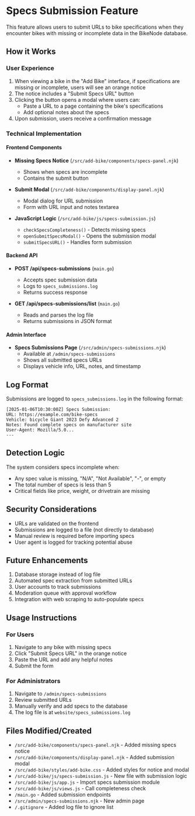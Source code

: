 # Specs Submission Feature

This feature allows users to submit URLs to bike specifications when they encounter bikes with missing or incomplete data in the BikeNode database.

## How it Works

### User Experience
1. When viewing a bike in the "Add Bike" interface, if specifications are missing or incomplete, users will see an orange notice
2. The notice includes a "Submit Specs URL" button
3. Clicking the button opens a modal where users can:
   - Paste a URL to a page containing the bike's specifications
   - Add optional notes about the specs
4. Upon submission, users receive a confirmation message

### Technical Implementation

#### Frontend Components
- **Missing Specs Notice** (`/src/add-bike/components/specs-panel.njk`)
  - Shows when specs are incomplete
  - Contains the submit button
  
- **Submit Modal** (`/src/add-bike/components/display-panel.njk`)
  - Modal dialog for URL submission
  - Form with URL input and notes textarea

- **JavaScript Logic** (`/src/add-bike/js/specs-submission.js`)
  - `checkSpecsCompleteness()` - Detects missing specs
  - `openSubmitSpecsModal()` - Opens the submission modal
  - `submitSpecsURL()` - Handles form submission

#### Backend API
- **POST /api/specs-submissions** (`main.go`)
  - Accepts spec submission data
  - Logs to `specs_submissions.log`
  - Returns success response

- **GET /api/specs-submissions/list** (`main.go`)
  - Reads and parses the log file
  - Returns submissions in JSON format

#### Admin Interface
- **Specs Submissions Page** (`/src/admin/specs-submissions.njk`)
  - Available at `/admin/specs-submissions`
  - Shows all submitted specs URLs
  - Displays vehicle info, URL, notes, and timestamp

## Log Format

Submissions are logged to `specs_submissions.log` in the following format:

```
[2025-01-06T10:30:00Z] Specs Submission:
URL: https://example.com/bike-specs
Vehicle: bicycle Giant 2023 Defy Advanced 2
Notes: Found complete specs on manufacturer site
User-Agent: Mozilla/5.0...
---
```

## Detection Logic

The system considers specs incomplete when:
- Any spec value is missing, "N/A", "Not Available", "-", or empty
- The total number of specs is less than 5
- Critical fields like price, weight, or drivetrain are missing

## Security Considerations
- URLs are validated on the frontend
- Submissions are logged to a file (not directly to database)
- Manual review is required before importing specs
- User agent is logged for tracking potential abuse

## Future Enhancements
1. Database storage instead of log file
2. Automated spec extraction from submitted URLs
3. User accounts to track submissions
4. Moderation queue with approval workflow
5. Integration with web scraping to auto-populate specs

## Usage Instructions

### For Users
1. Navigate to any bike with missing specs
2. Click "Submit Specs URL" in the orange notice
3. Paste the URL and add any helpful notes
4. Submit the form

### For Administrators
1. Navigate to `/admin/specs-submissions`
2. Review submitted URLs
3. Manually verify and add specs to the database
4. The log file is at `website/specs_submissions.log`

## Files Modified/Created
- `/src/add-bike/components/specs-panel.njk` - Added missing specs notice
- `/src/add-bike/components/display-panel.njk` - Added submission modal
- `/src/add-bike/styles/add-bike.css` - Added styles for notice and modal
- `/src/add-bike/js/specs-submission.js` - New file with submission logic
- `/src/add-bike/js/app.js` - Import specs submission module
- `/src/add-bike/js/views.js` - Call completeness check
- `/main.go` - Added submission endpoints
- `/src/admin/specs-submissions.njk` - New admin page
- `/.gitignore` - Added log file to ignore list